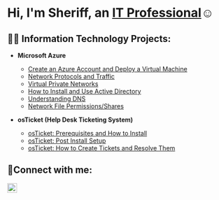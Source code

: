 <h1>Hi, I'm Sheriff, an <a href="https://www.linkedin.com/in/sheriff-sofo/">IT Professional</a>☺</h1>

<h2>👨‍💻 Information Technology Projects:</h2>

- <b>Microsoft Azure</b>
  - [Create an Azure Account and Deploy a Virtual Machine](https://github.com/Sheriff-IT/Create-an-Azure-Account-and-Deploy-a-Virtual-Machine)
  - [Network Protocols and Traffic](https://github.com/Sheriff-IT/Network-Protocols-and-Traffic)
  - [Virtual Private Networks](https://github.com/Sheriff-IT/Virtual-Private-Network)
  - [How to Install and Use Active Directory](https://github.com/Sheriff-IT/How-to-Install-and-Use-Active-Directory)
  - [Understanding DNS](https://github.com/Sheriff-IT/Understanding-DNS)
  - [Network File Permissions/Shares](https://github.com/Sheriff-IT/Network-File-Permission-Share)

- <b>osTicket (Help Desk Ticketing System)</b>
  - [osTicket: Prerequisites and How to Install](https://github.com/Sheriff-IT/osTicket-pre-requisite-and-how-to-install)
  - [osTicket: Post Install Setup](https://github.com/Sheriff-IT/osTicket-post-install-setup)
  - [osTicket: How to Create Tickets and Resolve Them](https://github.com/Sheriff-IT/osTicket-how-to-create-tickets-and-resolve-them)

<h2>🤳Connect with me:</h2>


[<img align="left" alt="Josh | LinkedIn" width="22px" src="https://cdn.jsdelivr.net/npm/simple-icons@v3/icons/linkedin.svg" />][linkedin]


[linkedin]:https://www.linkedin.com/in/sheriff-sofo/
